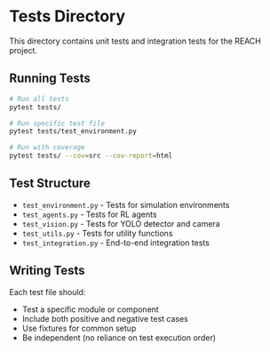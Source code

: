# Tests Directory

This directory contains unit tests and integration tests for the REACH project.

## Running Tests

```bash
# Run all tests
pytest tests/

# Run specific test file
pytest tests/test_environment.py

# Run with coverage
pytest tests/ --cov=src --cov-report=html
```

## Test Structure

- `test_environment.py` - Tests for simulation environments
- `test_agents.py` - Tests for RL agents
- `test_vision.py` - Tests for YOLO detector and camera
- `test_utils.py` - Tests for utility functions
- `test_integration.py` - End-to-end integration tests

## Writing Tests

Each test file should:
- Test a specific module or component
- Include both positive and negative test cases
- Use fixtures for common setup
- Be independent (no reliance on test execution order)

